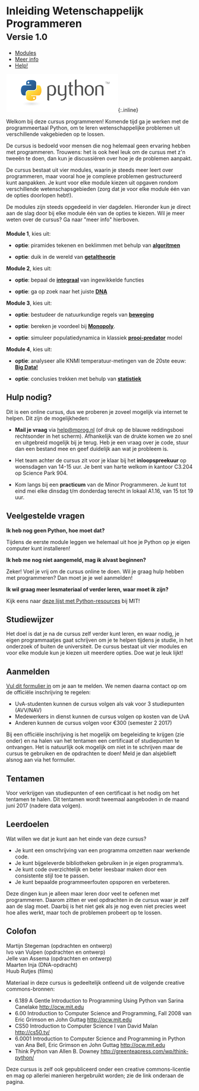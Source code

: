<style>
h1
{
	border-bottom: 0 ! important;
}
ul.nav
{
	margin-left: 0 ! important;
}
</style>

# Inleiding Wetenschappelijk Programmeren<br><small>Versie 1.0</small>

<div>

<!-- Nav tabs -->
<ul class="nav nav-tabs" role="tablist">
<li role="presentation" class="active"><a href="#modules" aria-controls="modules" role="tab" data-toggle="tab">Modules</a></li>
<li role="presentation"><a href="#studiewijzer" aria-controls="studiewijzer" role="tab" data-toggle="tab">Meer info</a></li>
<li role="presentation"><a href="#help" aria-controls="help" role="tab" data-toggle="tab">Help!</a></li>
</ul>


<!-- Tab panes -->
<div class="tab-content">
<div role="tabpanel" class="tab-pane active" id="modules">

![Python](python-logo.png){:.inline}  

Welkom bij deze cursus programmeren! Komende tijd ga je werken met de programmeertaal Python, om te leren wetenschappelijke problemen uit verschillende vakgebieden op te lossen.

De cursus is bedoeld voor mensen die nog helemaal geen ervaring hebben met programmeren. Trouwens: het is ook heel leuk om de cursus met z'n tweeën te doen, dan kun je discussiëren over hoe je de problemen aanpakt.

De cursus bestaat uit vier modules, waarin je steeds meer leert over programmeren, maar vooral hoe je complexe problemen gestructureerd kunt aanpakken. Je kunt voor elke module kiezen uit opgaven rondom verschillende wetenschapsgebieden (zorg dat je voor elke module één van de opties doorlopen hebt!).

De modules zijn steeds opgedeeld in vier dagdelen. Hieronder kun je direct aan de slag door bij elke module één van de opties te kiezen. Wil je meer weten over de cursus? Ga naar "meer info" hierboven.

<p style="margin-top:1.5em;"></p>

**Module 1**, kies uit:

- <strong>optie</strong>: piramides tekenen en beklimmen met behulp van [<strong>algoritmen</strong>](/algoritmen/inhoud)

- <strong>optie</strong>: duik in de wereld van [<strong>getaltheorie</strong>](/getaltheorie/inhoud)

**Module 2**, kies uit:

- <strong>optie</strong>: bepaal de [<strong>integraal</strong>](/integreren/inhoud) van ingewikkelde functies

- <strong>optie</strong>: ga op zoek naar het juiste [<strong>DNA</strong>](/dna/inhoud)

**Module 3**, kies uit:

- <strong>optie</strong>: bestudeer de natuurkundige regels van [<strong>beweging</strong>](/beweging/inhoud)

- <strong>optie</strong>: bereken je voordeel bij [<strong>Monopoly</strong>](/monopoly/inhoud).

- <strong>optie</strong>: simuleer populatiedynamica in klassiek [<strong>prooi-predator</strong>](/prooipredator/inhoud) model

**Module 4**, kies uit:

- <strong>optie</strong>: analyseer alle KNMI temperatuur-metingen van de 20ste eeuw: [<strong>Big Data!</strong>](/bigdata/inhoud)

- <strong>optie</strong>: conclusies trekken met behulp van [<strong>statistiek</strong>](/statistiek/inhoud)

</div>

<div role="tabpanel" class="tab-pane" id="help">

## Hulp nodig?

Dit is een online cursus, dus we proberen je zoveel mogelijk via internet te helpen. Dit zijn de mogelijkheden:

- **Mail je vraag** via <help@mprog.nl> (of druk op de blauwe reddingsboei rechtsonder in het scherm). Afhankelijk van de drukte komen we zo snel en uitgebreid mogelijk bij je terug. Heb je een vraag over je code, stuur dan een bestand mee en geef duidelijk aan wat je probleem is.

- Het team achter de cursus zit voor je klaar bij het **inloopspreekuur** op woensdagen van 14-15 uur. Je bent van harte welkom in kantoor C3.204 op Science Park 904.

- Kom langs bij een **practicum** van de Minor Programmeren. Je kunt tot eind mei elke dinsdag t/m donderdag terecht in lokaal A1.16, van 15 tot 19 uur.

## Veelgestelde vragen

**Ik heb nog geen Python, hoe moet dat?**

Tijdens de eerste module leggen we helemaal uit hoe je Python op je eigen computer kunt installeren!

**Ik heb me nog niet aangemeld, mag ik alvast beginnen?**

Zeker! Voel je vrij om de cursus online te doen. Wil je graag hulp hebben met programmeren? Dan moet je je wel aanmelden!

**Ik wil graag meer lesmateriaal of verder leren, waar moet ik zijn?**

Kijk eens naar [deze lijst met Python-resources](https://ocw.mit.edu/courses/electrical-engineering-and-computer-science/6-0001-introduction-to-computer-science-and-programming-in-python-fall-2016/assignments/MIT6_0001F16_additional.pdf) bij MIT!



</div>

<div role="tabpanel" class="tab-pane" id="studiewijzer">

## Studiewijzer

Het doel is dat je na de cursus zelf verder kunt leren, en waar nodig, je eigen programmaatjes gaat schrijven om je te helpen tijdens je studie, in het onderzoek of buiten de universiteit. De cursus bestaat uit vier modules en voor elke module kun je kiezen uit meerdere opties. Doe wat je leuk lijkt!

## Aanmelden

[Vul dit formulier in](https://docs.google.com/forms/d/e/1FAIpQLSeQ7bMoMXKDO49h2RVElfVX8PjwYJNtD4J6ArC0iAeLKuTIEw/viewform) om je aan te melden. We nemen daarna contact op om de officiële inschrijving te regelen:

- UvA-studenten kunnen de cursus volgen als vak voor 3 studiepunten (AVV/NAV)
- Medewerkers in dienst kunnen de cursus volgen op kosten van de UvA
- Anderen kunnen de cursus volgen voor €300 (semester 2 2017)

Bij een officiële inschrijving is het mogelijk om begeleiding te krijgen (zie onder) en na halen van het tentamen een certificaat of studiepunten te ontvangen. Het is natuurlijk ook mogelijk om niet in te schrijven maar de cursus te gebruiken en de opdrachten te doen! Meld je dan alsjeblieft alsnog aan via het formulier.

## Tentamen

Voor verkrijgen van studiepunten of een certificaat is het nodig om het tentamen te halen. Dit tentamen wordt tweemaal aangeboden in de maand juni 2017 (nadere data volgen).

## Leerdoelen

Wat willen we dat je kunt aan het einde van deze cursus?

- Je kunt een omschrijving van een programma omzetten naar werkende code.
- Je kunt bijgeleverde bibliotheken gebruiken in je eigen programma’s.
- Je kunt code overzichtelijk en beter leesbaar maken door een consistente stijl toe te passen.
- Je kunt bepaalde programmeerfouten opsporen en verbeteren.

Deze dingen kun je alleen maar leren door veel te oefenen met programmeren. Daarom zitten er veel opdrachten in de cursus waar je zelf aan de slag moet. Daarbij is het niet gek als je nog even niet precies weet hoe alles werkt, maar toch de problemen probeert op te lossen.

## Colofon

Martijn Stegeman (opdrachten en ontwerp)  
Ivo van Vulpen (opdrachten en ontwerp)  
Jelle van Assema (opdrachten en ontwerp)  
Maarten Inja (DNA-opdracht)  
Huub Rutjes (films)

Materiaal in deze cursus is gedeeltelijk ontleend uit de volgende creative commons-bronnen:

- 6.189 A Gentle Introduction to Programming Using Python van Sarina Canelake <http://ocw.mit.edu>
- 6.00 Introduction to Computer Science and Programming, Fall 2008 van Eric Grimson en John Guttag <http://ocw.mit.edu>
- CS50 Introduction to Computer Science I van David Malan <http://cs50.tv/>
- 6.0001 Introduction to Computer Science and Programming in Python van Ana Bell, Eric Grimson en John Guttag <http://ocw.mit.edu>
- Think Python van Allen B. Downey <http://greenteapress.com/wp/think-python/>

Deze cursus is zelf ook gepubliceerd onder een creative commons-licentie en mag op allerlei manieren hergebruikt worden; zie de link onderaan de pagina.

</div>



</div>

</div>


